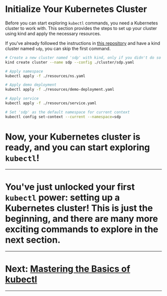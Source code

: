 # Initialize Your Kubernetes Cluster

Before you can start exploring `kubectl` commands, you need a Kubernetes cluster to work with. This section provides the steps to set up your cluster using kind and apply the necessary resources.

If you've already followed the instructions in [this repository](https://github.com/amraninoam/k8s-kind-dashboard) and have a kind cluster named `sdp`, you can skip the first command.

```bash
# Create a new cluster named 'sdp' with kind, only if you didn't do so already.
kind create cluster --name sdp --config ./cluster/sdp.yaml

# Apply namespace
kubectl apply -f ./resources/ns.yaml

# Apply demo deployment
kubectl apply -f ./resources/demo-deployment.yaml

# Apply service
kubectl apply -f ./resources/service.yaml

# Set 'sdp' as the default namespace for current context
kubectl config set-context --current --namespace=sdp
```

# Now, your Kubernetes cluster is ready, and you can start exploring `kubectl`!

---

# You've just unlocked your first `kubectl` power: setting up a Kubernetes cluster! This is just the beginning, and there are many more exciting commands to explore in the next section.

---

# Next: [Mastering the Basics of kubectl](../1-Mastering-the-Basics/)

---